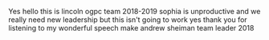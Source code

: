 Yes hello this is lincoln ogpc team 2018-2019 sophia is unproductive and we really need new leadership but this isn't going to work yes thank you for listening to my wonderful speech make andrew sheiman team leader 2018